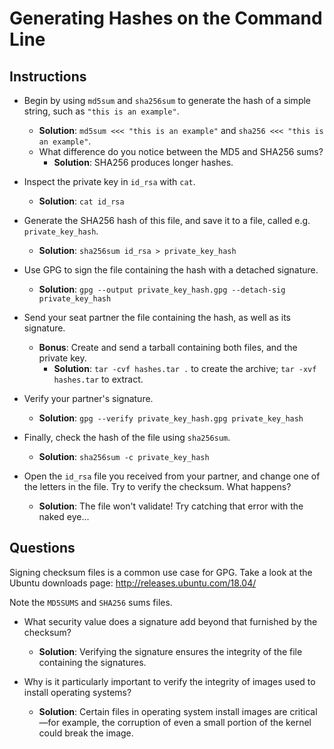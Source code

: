 # Generating Hashes on the Command Line

## Instructions

- Begin by using `md5sum` and `sha256sum` to generate the hash of a simple string, such as `"this is an example"`.
  - **Solution**: `md5sum <<< "this is an example"` and `sha256 <<< "this is an example"`.
  - What difference do you notice between the MD5 and SHA256 sums?
    - **Solution**: SHA256 produces longer hashes.

- Inspect the private key in `id_rsa` with `cat`. 
  - **Solution**: `cat id_rsa`

- Generate the SHA256 hash of this file, and save it to a file, called e.g. `private_key_hash`.
    - **Solution**: `sha256sum id_rsa > private_key_hash`

- Use GPG to sign the file containing the hash with a detached signature.
    - **Solution**: `gpg --output private_key_hash.gpg --detach-sig private_key_hash`

- Send your seat partner the file containing the hash, as well as its signature.
    - **Bonus**: Create and send a tarball containing both files, and the private key.
        - **Solution**: `tar -cvf hashes.tar .` to create the archive; `tar -xvf hashes.tar` to extract.

- Verify your partner's signature.
    - **Solution**: `gpg --verify private_key_hash.gpg private_key_hash`

- Finally, check the hash of the file using `sha256sum`.
    - **Solution**: `sha256sum -c private_key_hash` 
    
- Open the `id_rsa` file you received from your partner, and change one of the letters in the file. Try to verify the checksum. What happens?
  - **Solution**: The file won't validate! Try catching that error with the naked eye...

## Questions

Signing checksum files is a common use case for GPG. Take a look at the Ubuntu downloads page: <http://releases.ubuntu.com/18.04/>

Note the `MD5SUMS` and `SHA256` sums files. 

- What security value does a signature add beyond that furnished by the checksum?
    - **Solution**: Verifying the signature ensures the integrity of the file containing the signatures.

- Why is it particularly important to verify the integrity of images used to install operating systems?
    - **Solution**: Certain files in operating system install images are critical—for example, the corruption of even a small portion of the kernel could break the image.
